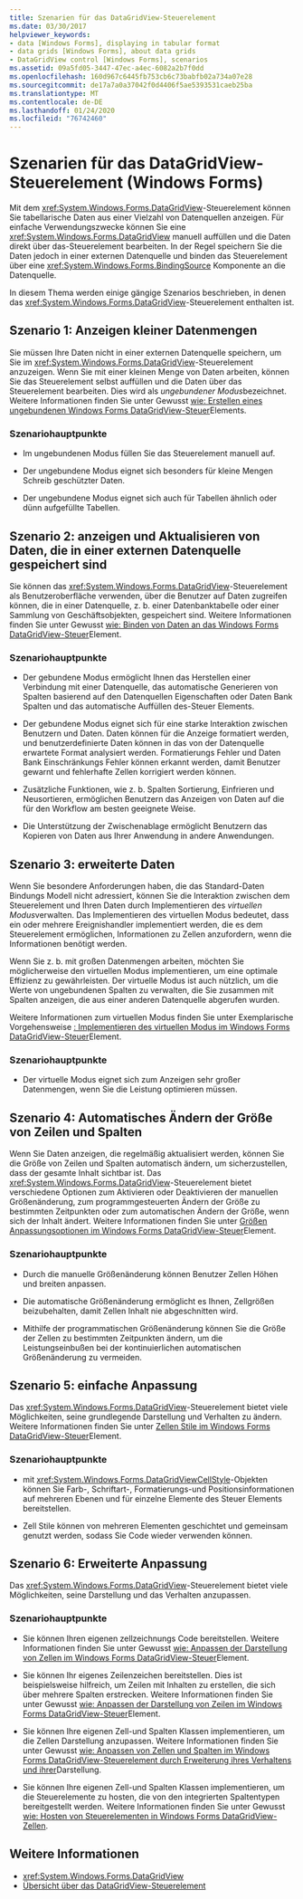 ```yaml
---
title: Szenarien für das DataGridView-Steuerelement
ms.date: 03/30/2017
helpviewer_keywords:
- data [Windows Forms], displaying in tabular format
- data grids [Windows Forms], about data grids
- DataGridView control [Windows Forms], scenarios
ms.assetid: 09a5fd05-3447-47ec-a4ec-6082a2b7f0dd
ms.openlocfilehash: 160d967c6445fb753cb6c73babfb02a734a07e28
ms.sourcegitcommit: de17a7a0a37042f0d4406f5ae5393531caeb25ba
ms.translationtype: MT
ms.contentlocale: de-DE
ms.lasthandoff: 01/24/2020
ms.locfileid: "76742460"
---
```

# <a name="datagridview-control-scenarios-windows-forms"></a>Szenarien für das DataGridView-Steuerelement (Windows Forms)
Mit dem <xref:System.Windows.Forms.DataGridView>-Steuerelement können Sie tabellarische Daten aus einer Vielzahl von Datenquellen anzeigen. Für einfache Verwendungszwecke können Sie eine <xref:System.Windows.Forms.DataGridView> manuell auffüllen und die Daten direkt über das-Steuerelement bearbeiten. In der Regel speichern Sie die Daten jedoch in einer externen Datenquelle und binden das Steuerelement über eine <xref:System.Windows.Forms.BindingSource> Komponente an die Datenquelle.  
  
 In diesem Thema werden einige gängige Szenarios beschrieben, in denen das <xref:System.Windows.Forms.DataGridView>-Steuerelement enthalten ist.  
  
## <a name="scenario-1-displaying-small-amounts-of-data"></a>Szenario 1: Anzeigen kleiner Datenmengen  
 Sie müssen Ihre Daten nicht in einer externen Datenquelle speichern, um Sie im <xref:System.Windows.Forms.DataGridView>-Steuerelement anzuzeigen. Wenn Sie mit einer kleinen Menge von Daten arbeiten, können Sie das Steuerelement selbst auffüllen und die Daten über das Steuerelement bearbeiten. Dies wird als *ungebundener Modus*bezeichnet. Weitere Informationen finden Sie unter Gewusst [wie: Erstellen eines ungebundenen Windows Forms DataGridView-Steuer](how-to-create-an-unbound-windows-forms-datagridview-control.md)Elements.  
  
### <a name="scenario-key-points"></a>Szenariohauptpunkte  
  
- Im ungebundenen Modus füllen Sie das Steuerelement manuell auf.  
  
- Der ungebundene Modus eignet sich besonders für kleine Mengen Schreib geschützter Daten.  
  
- Der ungebundene Modus eignet sich auch für Tabellen ähnlich oder dünn aufgefüllte Tabellen.  
  
## <a name="scenario-2-viewing-and-updating-data-stored-in-an-external-data-source"></a>Szenario 2: anzeigen und Aktualisieren von Daten, die in einer externen Datenquelle gespeichert sind  
 Sie können das <xref:System.Windows.Forms.DataGridView>-Steuerelement als Benutzeroberfläche verwenden, über die Benutzer auf Daten zugreifen können, die in einer Datenquelle, z. b. einer Datenbanktabelle oder einer Sammlung von Geschäftsobjekten, gespeichert sind. Weitere Informationen finden Sie unter Gewusst [wie: Binden von Daten an das Windows Forms DataGridView-Steuer](how-to-bind-data-to-the-windows-forms-datagridview-control.md)Element.  
  
### <a name="scenario-key-points"></a>Szenariohauptpunkte  
  
- Der gebundene Modus ermöglicht Ihnen das Herstellen einer Verbindung mit einer Datenquelle, das automatische Generieren von Spalten basierend auf den Datenquellen Eigenschaften oder Daten Bank Spalten und das automatische Auffüllen des-Steuer Elements.  
  
- Der gebundene Modus eignet sich für eine starke Interaktion zwischen Benutzern und Daten. Daten können für die Anzeige formatiert werden, und benutzerdefinierte Daten können in das von der Datenquelle erwartete Format analysiert werden. Formatierungs Fehler und Daten Bank Einschränkungs Fehler können erkannt werden, damit Benutzer gewarnt und fehlerhafte Zellen korrigiert werden können.  
  
- Zusätzliche Funktionen, wie z. b. Spalten Sortierung, Einfrieren und Neusortieren, ermöglichen Benutzern das Anzeigen von Daten auf die für den Workflow am besten geeignete Weise.  
  
- Die Unterstützung der Zwischenablage ermöglicht Benutzern das Kopieren von Daten aus Ihrer Anwendung in andere Anwendungen.  
  
## <a name="scenario-3-advanced-data"></a>Szenario 3: erweiterte Daten  
 Wenn Sie besondere Anforderungen haben, die das Standard-Daten Bindungs Modell nicht adressiert, können Sie die Interaktion zwischen dem Steuerelement und Ihren Daten durch Implementieren des *virtuellen Modus*verwalten. Das Implementieren des virtuellen Modus bedeutet, dass ein oder mehrere Ereignishandler implementiert werden, die es dem Steuerelement ermöglichen, Informationen zu Zellen anzufordern, wenn die Informationen benötigt werden.  
  
 Wenn Sie z. b. mit großen Datenmengen arbeiten, möchten Sie möglicherweise den virtuellen Modus implementieren, um eine optimale Effizienz zu gewährleisten. Der virtuelle Modus ist auch nützlich, um die Werte von ungebundenen Spalten zu verwalten, die Sie zusammen mit Spalten anzeigen, die aus einer anderen Datenquelle abgerufen wurden.  
  
 Weitere Informationen zum virtuellen Modus finden Sie unter Exemplarische Vorgehensweise [: Implementieren des virtuellen Modus im Windows Forms DataGridView-Steuer](implementing-virtual-mode-wf-datagridview-control.md)Element.  
  
### <a name="scenario-key-points"></a>Szenariohauptpunkte  
  
- Der virtuelle Modus eignet sich zum Anzeigen sehr großer Datenmengen, wenn Sie die Leistung optimieren müssen.  
  
## <a name="scenario-4-automatically-resizing-rows-and-columns"></a>Szenario 4: Automatisches Ändern der Größe von Zeilen und Spalten  
 Wenn Sie Daten anzeigen, die regelmäßig aktualisiert werden, können Sie die Größe von Zeilen und Spalten automatisch ändern, um sicherzustellen, dass der gesamte Inhalt sichtbar ist. Das <xref:System.Windows.Forms.DataGridView>-Steuerelement bietet verschiedene Optionen zum Aktivieren oder Deaktivieren der manuellen Größenänderung, zum programmgesteuerten Ändern der Größe zu bestimmten Zeitpunkten oder zum automatischen Ändern der Größe, wenn sich der Inhalt ändert. Weitere Informationen finden Sie unter [Größen Anpassungsoptionen im Windows Forms DataGridView-Steuer](sizing-options-in-the-windows-forms-datagridview-control.md)Element.  
  
### <a name="scenario-key-points"></a>Szenariohauptpunkte  
  
- Durch die manuelle Größenänderung können Benutzer Zellen Höhen und breiten anpassen.  
  
- Die automatische Größenänderung ermöglicht es Ihnen, Zellgrößen beizubehalten, damit Zellen Inhalt nie abgeschnitten wird.  
  
- Mithilfe der programmatischen Größenänderung können Sie die Größe der Zellen zu bestimmten Zeitpunkten ändern, um die Leistungseinbußen bei der kontinuierlichen automatischen Größenänderung zu vermeiden.  
  
## <a name="scenario-5-simple-customization"></a>Szenario 5: einfache Anpassung  
 Das <xref:System.Windows.Forms.DataGridView>-Steuerelement bietet viele Möglichkeiten, seine grundlegende Darstellung und Verhalten zu ändern. Weitere Informationen finden Sie unter [Zellen Stile im Windows Forms DataGridView-Steuer](cell-styles-in-the-windows-forms-datagridview-control.md)Element.  
  
### <a name="scenario-key-points"></a>Szenariohauptpunkte  
  
- mit <xref:System.Windows.Forms.DataGridViewCellStyle>-Objekten können Sie Farb-, Schriftart-, Formatierungs-und Positionsinformationen auf mehreren Ebenen und für einzelne Elemente des Steuer Elements bereitstellen.  
  
- Zell Stile können von mehreren Elementen geschichtet und gemeinsam genutzt werden, sodass Sie Code wieder verwenden können.  
  
## <a name="scenario-6-advanced-customization"></a>Szenario 6: Erweiterte Anpassung  
 Das <xref:System.Windows.Forms.DataGridView>-Steuerelement bietet viele Möglichkeiten, seine Darstellung und das Verhalten anzupassen.  
  
### <a name="scenario-key-points"></a>Szenariohauptpunkte  
  
- Sie können Ihren eigenen zellzeichnungs Code bereitstellen. Weitere Informationen finden Sie unter Gewusst [wie: Anpassen der Darstellung von Zellen im Windows Forms DataGridView-Steuer](customize-the-appearance-of-cells-in-the-datagrid.md)Element.  
  
- Sie können Ihr eigenes Zeilenzeichen bereitstellen. Dies ist beispielsweise hilfreich, um Zeilen mit Inhalten zu erstellen, die sich über mehrere Spalten erstrecken. Weitere Informationen finden Sie unter Gewusst [wie: Anpassen der Darstellung von Zeilen im Windows Forms DataGridView-Steuer](customize-the-appearance-of-rows-in-the-datagrid.md)Element.  
  
- Sie können Ihre eigenen Zell-und Spalten Klassen implementieren, um die Zellen Darstellung anzupassen. Weitere Informationen finden Sie unter Gewusst [wie: Anpassen von Zellen und Spalten im Windows Forms DataGridView-Steuerelement durch Erweiterung ihres Verhaltens und ihrer](customize-cells-and-columns-in-the-datagrid-by-extending-behavior.md)Darstellung.  
  
- Sie können Ihre eigenen Zell-und Spalten Klassen implementieren, um die Steuerelemente zu hosten, die von den integrierten Spaltentypen bereitgestellt werden. Weitere Informationen finden Sie unter Gewusst [wie: Hosten von Steuerelementen in Windows Forms DataGridView-Zellen](how-to-host-controls-in-windows-forms-datagridview-cells.md).  
  
## <a name="see-also"></a>Weitere Informationen

- <xref:System.Windows.Forms.DataGridView>
- [Übersicht über das DataGridView-Steuerelement](datagridview-control-overview-windows-forms.md)

